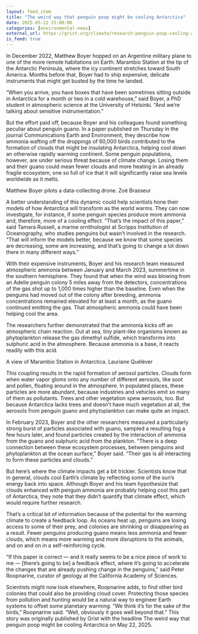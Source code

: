 ```yaml
---
layout: feed_item
title: "The weird way that penguin poop might be cooling Antarctica"
date: 2025-05-22 15:00:00
categories: [environmental-news]
external_url: https://grist.org/climate/research-penguin-poop-cooling-antarctica/
is_feed: true
---
```


In December 2022, Matthew Boyer hopped on an Argentine military plane to one of the more remote habitations on Earth: Marambio Station at the tip of the Antarctic Peninsula, where the icy continent stretches toward South America. Months before that, Boyer had to ship expensive, delicate instruments that might get busted by the time he landed.



“When you arrive, you have boxes that have been sometimes sitting outside in Antarctica for a month or two in a cold warehouse,” said Boyer, a PhD student in atmospheric science at the University of Helsinki. “And we&#8217;re talking about sensitive instrumentation.”



But the effort paid off, because Boyer and his colleagues found something peculiar about penguin guano. In a paper published on Thursday in the journal Communications Earth and Environment, they describe how ammonia wafting off the droppings of 60,000 birds contributed to the formation of clouds that might be insulating Antarctica, helping cool down an otherwise rapidly warming continent. Some penguin populations, however, are under serious threat because of climate change. Losing them and their guano could mean fewer clouds and more heating in an already fragile ecosystem, one so full of ice that it will significantly raise sea levels worldwide as it melts.



Matthew Boyer pilots a data-collecting drone. Zoé Brasseur



A better understanding of this dynamic could help scientists hone their models of how Antarctica will transform as the world warms. They can now investigate, for instance, if some penguin species produce more ammonia and, therefore, more of a cooling effect. “That&#8217;s the impact of this paper,” said Tamara Russell, a marine ornithologist at Scripps Institution of Oceanography, who studies penguins but wasn’t involved in the research. “That will inform the models better, because we know that some species are decreasing, some are increasing, and that&#8217;s going to change a lot down there in many different ways.”&nbsp;



With their expensive instruments, Boyer and his research team measured atmospheric ammonia between January and March 2023, summertime in the southern hemisphere. They found that when the wind was blowing from an Adelie penguin colony 5 miles away from the detectors, concentrations of the gas shot up to 1,000 times higher than the baseline. Even when the penguins had moved out of the colony after breeding, ammonia concentrations remained elevated for at least a month, as the guano continued emitting the gas. That atmospheric ammonia could have been helping cool the area.



The researchers further demonstrated that the ammonia kicks off an atmospheric chain reaction. Out at sea, tiny plant-like organisms known as phytoplankton release the gas dimethyl sulfide, which transforms into sulphuric acid in the atmosphere. Because ammonia is a base, it reacts readily with this acid.&nbsp;



A view of Marambio Station in Antarctica.
 Lauriane Quéléver



This coupling results in the rapid formation of aerosol particles. Clouds form when water vapor gloms onto any number of different aerosols, like soot and pollen, floating around in the atmosphere. In populated places, these particles are more abundant, because industries and vehicles emit so many of them as pollutants. Trees and other vegetation spew aerosols, too. But because Antarctica lacks trees and doesn’t have much vegetation at all, the aerosols from penguin guano and phytoplankton can make quite an impact.&nbsp;



In February 2023, Boyer and the other researchers measured a particularly strong burst of particles associated with guano, sampled a resulting fog a few hours later, and found particles created by the interaction of ammonia from the guano and sulphuric acid from the plankton. “There is a deep connection between these ecosystem processes, between penguins and phytoplankton at the ocean surface,” Boyer said. “Their gas is all interacting to form these particles and clouds.”



But here’s where the climate impacts get a bit trickier. Scientists know that in general, clouds cool Earth’s climate by reflecting some of the sun’s energy back into space. Although Boyer and his team hypothesize that clouds enhanced with penguin ammonia are probably helping cool this part of Antarctica, they note that they didn’t quantify that climate effect, which would require further research.



That’s a critical bit of information because of the potential for the warming climate to create a feedback loop. As oceans heat up, penguins are losing access to some of their prey, and colonies are shrinking or disappearing as a result. Fewer penguins producing guano means less ammonia and fewer clouds, which means more warming and more disruptions to the animals, and on and on in a self-reinforcing cycle.&nbsp;



“If this paper is correct — and it really seems to be a nice piece of work to me — [there’s going to be] a feedback effect, where it&#8217;s going to accelerate the changes that are already pushing change in the penguins,” said Peter Roopnarine, curator of geology at the California Academy of Sciences.



Scientists might now look elsewhere, Roopnarine adds, to find other bird colonies that could also be providing cloud cover. Protecting those species from pollution and hunting would be a natural way to engineer Earth systems to offset some planetary warming. “We think it&#8217;s for the sake of the birds,” Roopnarine said. “Well, obviously it goes well beyond that.”
This story was originally published by Grist with the headline The weird way that penguin poop might be cooling Antarctica on May 22, 2025.
